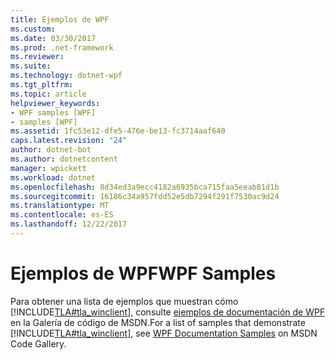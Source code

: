 ```yaml
---
title: Ejemplos de WPF
ms.custom: 
ms.date: 03/30/2017
ms.prod: .net-framework
ms.reviewer: 
ms.suite: 
ms.technology: dotnet-wpf
ms.tgt_pltfrm: 
ms.topic: article
helpviewer_keywords:
- WPF samples [WPF]
- samples [WPF]
ms.assetid: 1fc53e12-dfe5-476e-be13-fc3714aaf640
caps.latest.revision: "24"
author: dotnet-bot
ms.author: dotnetcontent
manager: wpickett
ms.workload: dotnet
ms.openlocfilehash: 8d34ed3a9ecc4182a6935bca715faa5eeab81d1b
ms.sourcegitcommit: 16186c34a957fdd52e5db7294f291f7530ac9d24
ms.translationtype: MT
ms.contentlocale: es-ES
ms.lasthandoff: 12/22/2017
---
```

# <a name="wpf-samples"></a><span data-ttu-id="460ba-102">Ejemplos de WPF</span><span class="sxs-lookup"><span data-stu-id="460ba-102">WPF Samples</span></span>
<span data-ttu-id="460ba-103">Para obtener una lista de ejemplos que muestran cómo [!INCLUDE[TLA#tla_winclient](../../../includes/tlasharptla-winclient-md.md)], consulte [ejemplos de documentación de WPF](http://go.microsoft.com/fwlink/?LinkID=159044) en la Galería de código de MSDN.</span><span class="sxs-lookup"><span data-stu-id="460ba-103">For a list of samples that demonstrate [!INCLUDE[TLA#tla_winclient](../../../includes/tlasharptla-winclient-md.md)], see [WPF Documentation Samples](http://go.microsoft.com/fwlink/?LinkID=159044) on MSDN Code Gallery.</span></span>
